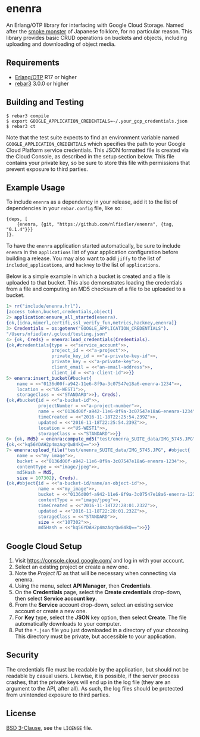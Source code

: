 # enenra

An Erlang/OTP library for interfacing with Google Cloud Storage. Named after the [smoke monster](https://en.wikipedia.org/wiki/Enenra) of Japanese folklore, for no particular reason. This library provides basic CRUD operations on buckets and objects, including uploading and downloading of object media.

## Requirements

* [Erlang/OTP](http://www.erlang.org) R17 or higher
* [rebar3](https://github.com/erlang/rebar3/) 3.0.0 or higher

## Building and Testing

```
$ rebar3 compile
$ export GOOGLE_APPLICATION_CREDENTIALS=~/.your_gcp_credentials.json
$ rebar3 ct
```

Note that the test suite expects to find an environment variable named `GOOGLE_APPLICATION_CREDENTIALS` which specifies the path to your Google Cloud Platform service credentials. This JSON formatted file is created via the Cloud Console, as described in the setup section below. This file contains your private key, so be sure to store this file with permissions that prevent exposure to third parties.

## Example Usage

To include `enenra` as a dependency in your release, add it to the list of dependencies in your `rebar.config` file, like so:

```
{deps, [
    {enenra, {git, "https://github.com/nlfiedler/enenra", {tag, "0.1.4"}}}
]}.
```

To have the `enenra` application started automatically, be sure to include `enenra` in the `applications` list of your application configuration before building a release. You may also want to add `jiffy` to the list of `included_applications`, and `hackney` to the list of `applications`.

Below is a simple example in which a bucket is created and a file is uploaded to that bucket. This also demonstrates loading the credentials from a file and computing an MD5 checksum of a file to be uploaded to a bucket.

```erlang
1> rr("include/enenra.hrl").
[access_token,bucket,credentials,object]
2> application:ensure_all_started(enenra).
{ok,[idna,mimerl,certifi,ssl_verify_fun,metrics,hackney,enenra]}
3> Credentials = os:getenv("GOOGLE_APPLICATION_CREDENTIALS").
"/Users/nfiedler/.gcloud/testing.json"
4> {ok, Creds} = enenra:load_credentials(Credentials).
{ok,#credentials{type = <<"service_account">>,
                 project_id = <<"a-project">>,
                 private_key_id = <<"a-private-key-id">>,
                 private_key = <<"a-private-key">>,
                 client_email = <<"an-email-address">>,
                 client_id = <<"a-client-id">>}}
5> enenra:insert_bucket(#bucket{
    name = <<"0136d00f-a942-11e6-8f9a-3c07547e18a6-enenra-1234">>,
    location = <<"US-WEST1">>,
    storageClass = <<"STANDARD">>}, Creds).
{ok,#bucket{id = <<"a-bucket-id">>,
            projectNumber = <<"a-project-number">>,
            name = <<"0136d00f-a942-11e6-8f9a-3c07547e18a6-enenra-1234">>,
            timeCreated = <<"2016-11-18T22:25:54.239Z">>,
            updated = <<"2016-11-18T22:25:54.239Z">>,
            location = <<"US-WEST1">>,
            storageClass = <<"STANDARD">>}}
6> {ok, Md5} = enenra:compute_md5("test/enenra_SUITE_data/IMG_5745.JPG").
{ok,<<"kq56YDAH2p4mzAqrQw84kQ==">>}
7> enenra:upload_file("test/enenra_SUITE_data/IMG_5745.JPG", #object{
    name = <<"my_image">>,
    bucket = <<"0136d00f-a942-11e6-8f9a-3c07547e18a6-enenra-1234">>,
    contentType = <<"image/jpeg">>,
    md5Hash = Md5,
    size = 107302}, Creds).
{ok,#object{id = <<"a-bucket-id/name/an-object-id">>,
            name = <<"my_image">>,
            bucket = <<"0136d00f-a942-11e6-8f9a-3c07547e18a6-enenra-1234">>,
            contentType = <<"image/jpeg">>,
            timeCreated = <<"2016-11-18T22:28:01.232Z">>,
            updated = <<"2016-11-18T22:28:01.232Z">>,
            storageClass = <<"STANDARD">>,
            size = <<"107302">>,
            md5Hash = <<"kq56YDAH2p4mzAqrQw84kQ==">>}}
```

## Google Cloud Setup

1. Visit https://console.cloud.google.com/ and log in with your account.
1. Select an existing project or create a new one.
1. Note the *Project ID* as that will be necessary when connecting via enenra.
1. Using the menu, select **API Manager**, then **Credentials**.
1. On the **Credentials** page, select the **Create credentials** drop-down, then select **Service account key**.
1. From the **Service** account drop-down, select an existing service account or create a new one.
1. For **Key** type, select the **JSON** key option, then select **Create**. The file automatically downloads to your computer.
1. Put the `*.json` file you just downloaded in a directory of your choosing. This directory must be private, but accessible to your application.

## Security

The credentials file must be readable by the application, but should not be readable by casual users. Likewise, it is possible, if the server process crashes, that the private keys will end up in the log file (they are an argument to the API, after all). As such, the log files should be protected from unintended exposure to third parties.

## License

[BSD 3-Clause](https://opensource.org/licenses/BSD-3-Clause), see the `LICENSE` file.
